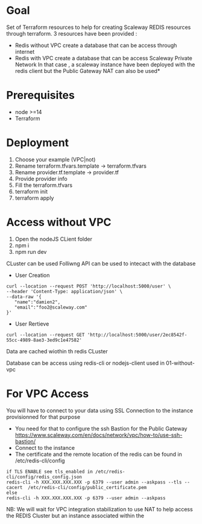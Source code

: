 # Goal
Set of Terraform resources to help for creating Scaleway REDIS resources through terraform.
3 resources have been provided :
- Redis without VPC create a database that can be access through internet
- Redis with VPC create a database that can be access Scaleway Private Network
In that case , a scaleway instance have been deployed with the redis client but the Public Gateway NAT can also be used*

# Prerequisites
- node >=14
- Terraform

# Deployment
1. Choose your example (VPC|not)
2. Rename terraform.tfvars.template -> terraform.tfvars
3. Rename provider.tf.template -> provider.tf
4. Provide provider info
3. Fill the terraform.tfvars
4. terraform init 
5. terraform apply


# Access without VPC
1. Open the nodeJS CLient folder
2. npm i
3. npm run dev

CLuster can be used
Folliwng API can be used to intecact with the database
- User Creation
 ```
 curl --location --request POST 'http://localhost:5000/user' \
--header 'Content-Type: application/json' \
--data-raw '{
    "name":"damien2",
    "email":"foo2@scaleway.com"
}'
```
- User Rertieve
```
curl --location --request GET 'http://localhost:5000/user/2ec8542f-55cc-4989-8ae3-3ed9c1e47582'
```

Data are cached wiothin th redis CLuster


Database can be access using redis-cli or nodejs-client used in 01-without-vpc


# For VPC Access
You will have to connect to your data using SSL Connection to the instance provisionned for that purpose
- You need for that to configure the ssh Bastion for the Public Gateway https://www.scaleway.com/en/docs/network/vpc/how-to/use-ssh-bastion/
- Connect to the instance
- The certificate and the remote location of the redis can be found in /etc/redis-cli/config
```
if TLS ENABLE see tls_enabled in /etc/redis-cli/config/redis_config.json
redis-cli -h XXX.XXX.XXX.XXX -p 6379 --user admin --askpass --tls --cacert  /etc/redis-cli/config/public_certificate.pem
else
redis-cli -h XXX.XXX.XXX.XXX -p 6379 --user admin --askpass 
```
NB: We will  wait for VPC integration stabilization to use  NAT to help access the REDIS Cluster but an instance associated within the 


